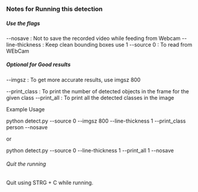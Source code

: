 ### Notes for Running this detection

##### Use the flags

--nosave            : Not to save the recorded video while feeding from Webcam
--line-thickness    : Keep clean bounding boxes use 1
--source 0          : To read from WEbCam

##### Optional for Good results
--imgsz             : To get more accurate results, use imgsz 800

--print_class       : To print the number of detected objects in the frame for the given class
--print_all         : To print all the detected classes in the image


Example Usage

python detect.py --source 0 --imgsz 800 --line-thickness 1 --print_class person --nosave

or

python detect.py --source 0 --line-thickness 1 --print_all 1 --nosave

###### Quit the running

Quit using STRG + C while running.